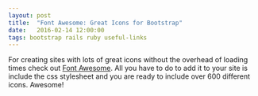 ```yaml
---
layout: post
title:  "Font Awesome: Great Icons for Bootstrap"
date:   2016-02-14 12:00:00
tags: bootstrap rails ruby useful-links
---
```


For creating sites with lots of great icons without the overhead of loading times
check out [Font Awesome](http://fortawesome.github.io/Font-Awesome/). All you have to do to
add it to your site is include the css stylesheet and you are ready to include over
600 different icons. Awesome!

<i class="fa fa-rocket"></i><i class="fa fa-fighter-jet"></i>